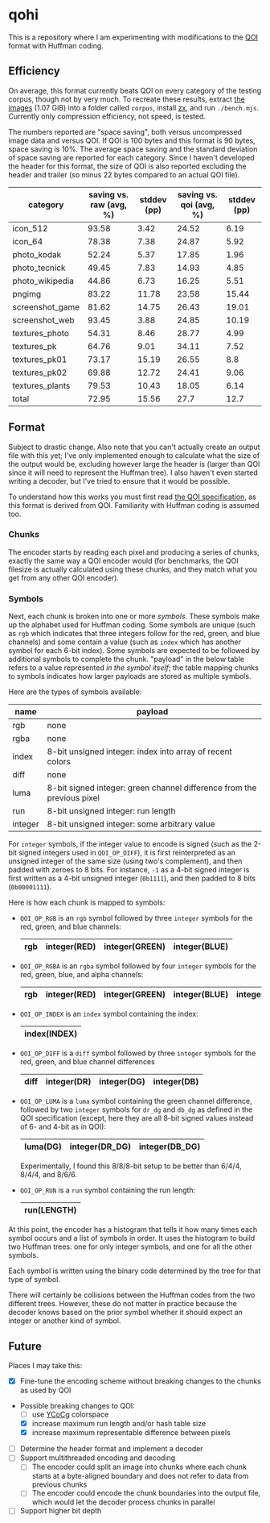 # qohi

This is a repository where I am experimenting with modifications to the [QOI](https://qoiformat.org/) format with Huffman coding.

## Efficiency

On average, this format currently beats QOI on every category of the testing corpus, though not by very much. To recreate these results, extract [the images](https://qoiformat.org/benchmark/qoi_benchmark_suite.tar) (1.07 GiB) into a folder called `corpus`, install [zx](https://npmjs.com/package/zx), and run `./bench.mjs`. Currently only compression efficiency, not speed, is tested.

The numbers reported are "space saving", both versus uncompressed image data and versus QOI. If QOI is 100 bytes and this format is 90 bytes, space saving is 10%. The average space saving and the standard deviation of space saving are reported for each category. Since I haven't developed the header for this format, the size of QOI is also reported excluding the header and trailer (so minus 22 bytes compared to an actual QOI file).

| category | saving vs. raw (avg, %) | stddev (pp) | saving vs. qoi (avg, %) | stddev (pp) |
|----------|-------------------------|-------------|-------------------------|-------------|
| icon_512 | 93.58 | 3.42 | 24.52 | 6.19 |
| icon_64 | 78.38 | 7.38 | 24.87 | 5.92 |
| photo_kodak | 52.24 | 5.37 | 17.85 | 1.96 |
| photo_tecnick | 49.45 | 7.83 | 14.93 | 4.85 |
| photo_wikipedia | 44.86 | 6.73 | 16.25 | 5.51 |
| pngimg | 83.22 | 11.78 | 23.58 | 15.44 |
| screenshot_game | 81.62 | 14.75 | 26.43 | 19.01 |
| screenshot_web | 93.45 | 3.88 | 24.85 | 10.19 |
| textures_photo | 54.31 | 8.46 | 28.77 | 4.99 |
| textures_pk | 64.76 | 9.01 | 34.11 | 7.52 |
| textures_pk01 | 73.17 | 15.19 | 26.55 | 8.8 |
| textures_pk02 | 69.88 | 12.72 | 24.41 | 9.06 |
| textures_plants | 79.53 | 10.43 | 18.05 | 6.14 |
| total | 72.95 | 15.56 | 27.7 | 12.7 |

## Format

Subject to drastic change. Also note that you can't actually create an output file with this yet; I've only implemented enough to calculate what the size of the output would be, excluding however large the header is (larger than QOI since it will need to represent the Huffman tree). I also haven't even started writing a decoder, but I've tried to ensure that it would be possible.

To understand how this works you must first read [the QOI specification](https://qoiformat.org/qoi-specification.pdf), as this format is derived from QOI. Familiarity with Huffman coding is assumed too.

### Chunks

The encoder starts by reading each pixel and producing a series of chunks, exactly the same way a QOI encoder would (for benchmarks, the QOI filesize is actually calculated using these chunks, and they match what you get from any other QOI encoder).

### Symbols

Next, each chunk is broken into one or more _symbols_. These symbols make up the alphabet used for Huffman coding. Some symbols are unique (such as `rgb` which indicates that three integers follow for the red, green, and blue channels) and some contain a value (such as `index` which has another symbol for each 6-bit index). Some symbols are expected to be followed by additional symbols to complete the chunk. "payload" in the below table refers to a value represented _in the symbol itself_; the table mapping chunks to symbols indicates how larger payloads are stored as multiple symbols.

Here are the types of symbols available:

| name    | payload |
|---------|---------|
| rgb     | none    |
| rgba    | none    |
| index   | 8-bit unsigned integer: index into array of recent colors |
| diff    | none    |
| luma    | 8-bit signed integer: green channel difference from the previous pixel |
| run     | 8-bit unsigned integer: run length |
| integer | 8-bit unsigned integer: some arbitrary value |

For `integer` symbols, if the integer value to encode is signed (such as the 2-bit signed integers used in `QOI_OP_DIFF`), it is first reinterpreted as an unsigned integer of the same size (using two's complement), and then padded with zeroes to 8 bits. For instance, `-1` as a 4-bit signed integer is first written as a 4-bit unsigned integer (`0b1111`), and then padded to 8 bits (`0b00001111`).

Here is how each chunk is mapped to symbols:

- `QOI_OP_RGB` is an `rgb` symbol followed by three `integer` symbols for the red, green, and blue channels:

    | rgb | integer(RED) | integer(GREEN) | integer(BLUE) |
    |-|-|-|-|

- `QOI_OP_RGBA` is an `rgba` symbol followed by four `integer` symbols for the red, green, blue, and alpha channels:

    | rgb | integer(RED) | integer(GREEN) | integer(BLUE) | integer(ALPHA) |
    |-|-|-|-|-|

- `QOI_OP_INDEX` is an `index` symbol containing the index:

    | index(INDEX) |
    |-|

- `QOI_OP_DIFF` is a `diff` symbol followed by three `integer` symbols for the red, green, and blue channel differences

    | diff | integer(DR) | integer(DG) | integer(DB) |
    |-|-|-|-|

- `QOI_OP_LUMA` is a `luma` symbol containing the green channel difference, followed by two `integer` symbols for `dr_dg` and `db_dg` as defined in the QOI specification (except, here they are all 8-bit signed values instead of 6- and 4-bit as in QOI):

    | luma(DG) | integer(DR_DG) | integer(DB_DG) |
    |-|-|-|

    Experimentally, I found this 8/8/8-bit setup to be better than 6/4/4, 8/4/4, and 8/6/6.

- `QOI_OP_RUN` is a `run` symbol containing the run length:

    | run(LENGTH) |
    |-|

At this point, the encoder has a histogram that tells it how many times each symbol occurs and a list of symbols in order. It uses the histogram to build two Huffman trees: one for only integer symbols, and one for all the other symbols.

Each symbol is written using the binary code determined by the tree for that type of symbol.

There will certainly be collisions between the Huffman codes from the two different trees. However, these do not matter in practice because the decoder knows based on the prior symbol whether it should expect an integer or another kind of symbol.

## Future

Places I may take this:

- [x] Fine-tune the encoding scheme without breaking changes to the chunks as used by QOI
- Possible breaking changes to QOI:
    - [ ] use [YCoCg](https://en.wikipedia.org/wiki/YCoCg) colorspace
    - [x] increase maximum run length and/or hash table size
    - [x] increase maximum representable difference between pixels
- [ ] Determine the header format and implement a decoder
- [ ] Support multithreaded encoding and decoding
    - [ ] The encoder could split an image into chunks where each chunk starts at a byte-aligned boundary and does not refer to data from previous chunks
    - [ ] The encoder could encode the chunk boundaries into the output file, which would let the decoder process chunks in parallel
- [ ] Support higher bit depth
